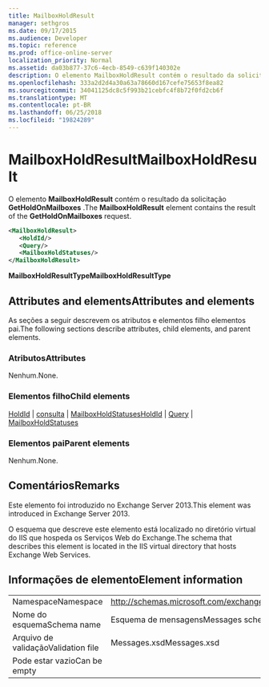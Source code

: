 ```yaml
---
title: MailboxHoldResult
manager: sethgros
ms.date: 09/17/2015
ms.audience: Developer
ms.topic: reference
ms.prod: office-online-server
localization_priority: Normal
ms.assetid: da03b877-37c6-4ecb-8549-c639f140302e
description: O elemento MailboxHoldResult contém o resultado da solicitação GetHoldOnMailboxes.
ms.openlocfilehash: 333a2d2d4a30a63a78660d167cefe75653f8ea82
ms.sourcegitcommit: 34041125dc8c5f993b21cebfc4f8b72f0fd2cb6f
ms.translationtype: MT
ms.contentlocale: pt-BR
ms.lasthandoff: 06/25/2018
ms.locfileid: "19824289"
---
```

# <a name="mailboxholdresult"></a><span data-ttu-id="7219a-103">MailboxHoldResult</span><span class="sxs-lookup"><span data-stu-id="7219a-103">MailboxHoldResult</span></span>

<span data-ttu-id="7219a-104">O elemento **MailboxHoldResult** contém o resultado da solicitação **GetHoldOnMailboxes** .</span><span class="sxs-lookup"><span data-stu-id="7219a-104">The **MailboxHoldResult** element contains the result of the **GetHoldOnMailboxes** request.</span></span> 
  
```XML
<MailboxHoldResult>
   <HoldId/>
   <Query/>
   <MailboxHoldStatuses/>
</MailboxHoldResult>
```

<span data-ttu-id="7219a-105">**MailboxHoldResultType**</span><span class="sxs-lookup"><span data-stu-id="7219a-105">**MailboxHoldResultType**</span></span>

## <a name="attributes-and-elements"></a><span data-ttu-id="7219a-106">Attributes and elements</span><span class="sxs-lookup"><span data-stu-id="7219a-106">Attributes and elements</span></span>

<span data-ttu-id="7219a-107">As seções a seguir descrevem os atributos e elementos filho elementos pai.</span><span class="sxs-lookup"><span data-stu-id="7219a-107">The following sections describe attributes, child elements, and parent elements.</span></span>
  
### <a name="attributes"></a><span data-ttu-id="7219a-108">Atributos</span><span class="sxs-lookup"><span data-stu-id="7219a-108">Attributes</span></span>

<span data-ttu-id="7219a-109">Nenhum.</span><span class="sxs-lookup"><span data-stu-id="7219a-109">None.</span></span>
  
### <a name="child-elements"></a><span data-ttu-id="7219a-110">Elementos filho</span><span class="sxs-lookup"><span data-stu-id="7219a-110">Child elements</span></span>

<span data-ttu-id="7219a-111">[HoldId](holdid.md) | [consulta](query.md) | [MailboxHoldStatuses](mailboxholdstatuses.md)</span><span class="sxs-lookup"><span data-stu-id="7219a-111">[HoldId](holdid.md) | [Query](query.md) | [MailboxHoldStatuses](mailboxholdstatuses.md)</span></span>
  
### <a name="parent-elements"></a><span data-ttu-id="7219a-112">Elementos pai</span><span class="sxs-lookup"><span data-stu-id="7219a-112">Parent elements</span></span>

<span data-ttu-id="7219a-113">Nenhum.</span><span class="sxs-lookup"><span data-stu-id="7219a-113">None.</span></span>
  
## <a name="remarks"></a><span data-ttu-id="7219a-114">Comentários</span><span class="sxs-lookup"><span data-stu-id="7219a-114">Remarks</span></span>

<span data-ttu-id="7219a-115">Este elemento foi introduzido no Exchange Server 2013.</span><span class="sxs-lookup"><span data-stu-id="7219a-115">This element was introduced in Exchange Server 2013.</span></span>
  
<span data-ttu-id="7219a-116">O esquema que descreve este elemento está localizado no diretório virtual do IIS que hospeda os Serviços Web do Exchange.</span><span class="sxs-lookup"><span data-stu-id="7219a-116">The schema that describes this element is located in the IIS virtual directory that hosts Exchange Web Services.</span></span>
  
## <a name="element-information"></a><span data-ttu-id="7219a-117">Informações de elemento</span><span class="sxs-lookup"><span data-stu-id="7219a-117">Element information</span></span>

|||
|:-----|:-----|
|<span data-ttu-id="7219a-118">Namespace</span><span class="sxs-lookup"><span data-stu-id="7219a-118">Namespace</span></span>  <br/> |http://schemas.microsoft.com/exchange/services/2006/messages  <br/> |
|<span data-ttu-id="7219a-119">Nome do esquema</span><span class="sxs-lookup"><span data-stu-id="7219a-119">Schema name</span></span>  <br/> |<span data-ttu-id="7219a-120">Esquema de mensagens</span><span class="sxs-lookup"><span data-stu-id="7219a-120">Messages schema</span></span>  <br/> |
|<span data-ttu-id="7219a-121">Arquivo de validação</span><span class="sxs-lookup"><span data-stu-id="7219a-121">Validation file</span></span>  <br/> |<span data-ttu-id="7219a-122">Messages.xsd</span><span class="sxs-lookup"><span data-stu-id="7219a-122">Messages.xsd</span></span>  <br/> |
|<span data-ttu-id="7219a-123">Pode estar vazio</span><span class="sxs-lookup"><span data-stu-id="7219a-123">Can be empty</span></span>  <br/> ||
   

